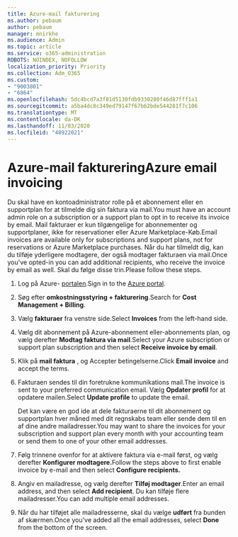 ```yaml
---
title: Azure-mail fakturering
ms.author: pebaum
author: pebaum
manager: mnirkhe
ms.audience: Admin
ms.topic: article
ms.service: o365-administration
ROBOTS: NOINDEX, NOFOLLOW
localization_priority: Priority
ms.collection: Adm_O365
ms.custom:
- "9003801"
- "6864"
ms.openlocfilehash: 5dc4bcd7a3f81d5130fdb9330280f46d87fff1a1
ms.sourcegitcommit: a5ba4dc8c349ed79147f67b62bde544281f7c106
ms.translationtype: MT
ms.contentlocale: da-DK
ms.lasthandoff: 11/03/2020
ms.locfileid: "48922021"
---
```

# <a name="azure-email-invoicing"></a><span data-ttu-id="be334-102">Azure-mail fakturering</span><span class="sxs-lookup"><span data-stu-id="be334-102">Azure email invoicing</span></span>

<span data-ttu-id="be334-103">Du skal have en kontoadministrator rolle på et abonnement eller en supportplan for at tilmelde dig sin faktura via mail.</span><span class="sxs-lookup"><span data-stu-id="be334-103">You must have an account admin role on a subscription or a support plan to opt in to receive its invoice by email.</span></span> <span data-ttu-id="be334-104">Mail fakturaer er kun tilgængelige for abonnementer og supportplaner, ikke for reservationer eller Azure Marketplace-Køb.</span><span class="sxs-lookup"><span data-stu-id="be334-104">Email invoices are available only for subscriptions and support plans, not for reservations or Azure Marketplace purchases.</span></span> <span data-ttu-id="be334-105">Når du har tilmeldt dig, kan du tilføje yderligere modtagere, der også modtager fakturaen via mail.</span><span class="sxs-lookup"><span data-stu-id="be334-105">Once you've opted-in you can add additional recipients, who receive the invoice by email as well.</span></span> <span data-ttu-id="be334-106">Skal du følge disse trin.</span><span class="sxs-lookup"><span data-stu-id="be334-106">Please follow these steps.</span></span>

1. <span data-ttu-id="be334-107">Log på Azure- [portalen](https://portal.azure.com/).</span><span class="sxs-lookup"><span data-stu-id="be334-107">Sign in to the [Azure portal](https://portal.azure.com/).</span></span>
2. <span data-ttu-id="be334-108">Søg efter **omkostningsstyring + fakturering**.</span><span class="sxs-lookup"><span data-stu-id="be334-108">Search for **Cost Management + Billing**.</span></span>
3. <span data-ttu-id="be334-109">Vælg **fakturaer** fra venstre side.</span><span class="sxs-lookup"><span data-stu-id="be334-109">Select **Invoices** from the left-hand side.</span></span>
4. <span data-ttu-id="be334-110">Vælg dit abonnement på Azure-abonnement eller-abonnements plan, og vælg derefter **Modtag faktura via mail**.</span><span class="sxs-lookup"><span data-stu-id="be334-110">Select your Azure subscription or support plan subscription and then select **Receive invoice by email**.</span></span>
5. <span data-ttu-id="be334-111">Klik på **mail faktura** , og Accepter betingelserne.</span><span class="sxs-lookup"><span data-stu-id="be334-111">Click **Email invoice** and accept the terms.</span></span>
6. <span data-ttu-id="be334-112">Fakturaen sendes til din foretrukne kommunikations mail.</span><span class="sxs-lookup"><span data-stu-id="be334-112">The invoice is sent to your preferred communication email.</span></span> <span data-ttu-id="be334-113">Vælg **Opdater profil** for at opdatere mailen.</span><span class="sxs-lookup"><span data-stu-id="be334-113">Select **Update profile** to update the email.</span></span>  

    <span data-ttu-id="be334-114">Det kan være en god ide at dele fakturaerne til dit abonnement og supportplan hver måned med dit regnskabs team eller sende dem til en af dine andre mailadresser.</span><span class="sxs-lookup"><span data-stu-id="be334-114">You may want to share the invoices for your subscription and support plan every month with your accounting team or send them to one of your other email addresses.</span></span>  

7. <span data-ttu-id="be334-115">Følg trinnene ovenfor for at aktivere faktura via e-mail først, og vælg derefter  **Konfigurer modtagere.**</span><span class="sxs-lookup"><span data-stu-id="be334-115">Follow the steps above to first enable invoice by e-mail and then select  **Configure recipients.**</span></span>
8. <span data-ttu-id="be334-116">Angiv en mailadresse, og vælg derefter **Tilføj modtager**.</span><span class="sxs-lookup"><span data-stu-id="be334-116">Enter an email address, and then select **Add recipient**.</span></span> <span data-ttu-id="be334-117">Du kan tilføje flere mailadresser.</span><span class="sxs-lookup"><span data-stu-id="be334-117">You can add multiple email addresses.</span></span>
9. <span data-ttu-id="be334-118">Når du har tilføjet alle mailadresserne, skal du vælge **udført** fra bunden af skærmen.</span><span class="sxs-lookup"><span data-stu-id="be334-118">Once you've added all the email addresses, select **Done** from the bottom of the screen.</span></span>

